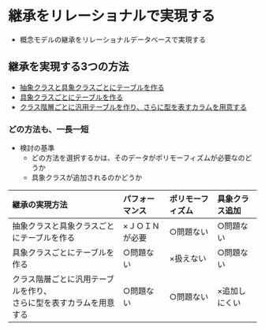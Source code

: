# 継承をリレーショナルで実現する

* 概念モデルの継承をリレーショナルデータベースで実現する

## 継承を実現する3つの方法

* [抽象クラスと具象クラスごとにテーブルを作る](01)
* [具象クラスごとにテーブルを作る](02)
* [クラス階層ごとに汎用テーブルを作り、さらに型を表すカラムを用意する](03)

### どの方法も、一長一短

* 検討の基準
    * どの方法を選択するかは、そのデータがポリモーフィズムが必要なのどうか
    * 具象クラスが追加されるのかどうか

| 継承の実現方法 | パフォーマンス | ポリモーフィズム | 具象クラス追加 |
|:----|:----|:----|:----|
| 抽象クラスと具象クラスごとにテーブルを作る | ×ＪＯＩＮが必要 | ○問題ない | ○問題ない |
| 具象クラスごとにテーブルを作る | ○問題ない | ×扱えない | ○問題ない |
| クラス階層ごとに汎用テーブルを作り、<br>さらに型を表すカラムを用意する | ○問題ない | ○問題ない | ×追加しにくい |
